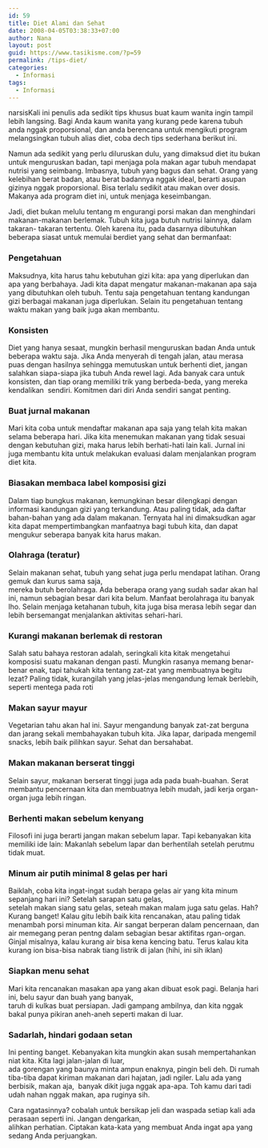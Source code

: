 ```yaml
---
id: 59
title: Diet Alami dan Sehat
date: 2008-04-05T03:38:33+07:00
author: Nana
layout: post
guid: https://www.tasikisme.com/?p=59
permalink: /tips-diet/
categories:
  - Informasi
tags:
  - Informasi
---
```

narsisKali ini penulis ada sedikit tips khusus buat kaum wanita ingin tampil lebih langsing. Bagi Anda kaum wanita yang kurang pede karena tubuh anda nggak proporsional, dan anda berencana untuk mengikuti program melangsingkan tubuh alias diet, coba dech tips sederhana berikut ini.

Namun ada sedikit yang perlu diluruskan dulu, yang dimaksud diet itu bukan untuk menguruskan badan, tapi menjaga pola makan agar tubuh mendapat nutrisi yang seimbang. Imbasnya, tubuh yang bagus dan sehat. Orang yang kelebihan berat badan, atau berat badannya nggak ideal, berarti asupan gizinya nggak proporsional. Bisa terlalu sedikit atau makan over dosis. Makanya ada program diet ini, untuk menjaga keseimbangan.

Jadi, diet bukan melulu tentang m engurangi porsi makan dan menghindari makanan-makanan berlemak. Tubuh kita juga butuh nutrisi lainnya, dalam takaran- takaran tertentu. Oleh karena itu, pada dasarnya dibutuhkan beberapa siasat untuk memulai berdiet yang sehat dan bermanfaat:

### Pengetahuan

Maksudnya, kita harus tahu kebutuhan gizi kita: apa yang diperlukan dan apa yang berbahaya. Jadi kita dapat mengatur makanan-makanan apa saja yang dibutuhkan oleh tubuh. Tentu saja pengetahuan tentang kandungan gizi berbagai makanan juga diperlukan. Selain itu pengetahuan tentang waktu makan yang baik juga akan membantu.

### Konsisten

Diet yang hanya sesaat, mungkin berhasil menguruskan badan Anda untuk beberapa waktu saja. Jika Anda menyerah di tengah jalan, atau merasa puas dengan hasilnya sehingga memutuskan untuk berhenti diet, jangan salahkan siapa-siapa jika tubuh Anda rewel lagi. Ada banyak cara untuk konsisten, dan tiap orang memiliki trik yang berbeda-beda, yang mereka kendalikan  sendiri. Komitmen dari diri Anda sendiri sangat penting.

### Buat jurnal makanan

Mari kita coba untuk mendaftar makanan apa saja yang telah kita makan selama beberapa hari. Jika kita menemukan makanan yang tidak sesuai dengan kebutuhan gizi, maka harus lebih berhati-hati lain kali. Jurnal ini juga membantu kita untuk melakukan evaluasi dalam menjalankan program diet kita.

### Biasakan membaca label komposisi gizi

Dalam tiap bungkus makanan, kemungkinan besar dilengkapi dengan informasi kandungan gizi yang terkandung. Atau paling tidak, ada daftar bahan-bahan yang ada dalam makanan. Ternyata hal ini dimaksudkan agar kita dapat mempertimbangkan manfaatnya bagi tubuh kita, dan dapat mengukur seberapa banyak kita harus makan.

### Olahraga (teratur)

Selain makanan sehat, tubuh yang sehat juga perlu mendapat latihan. Orang gemuk dan kurus sama saja,  
mereka butuh berolahraga. Ada beberapa orang yang sudah sadar akan hal ini, namun sebagian besar dari kita belum. Manfaat berolahraga itu banyak lho. Selain menjaga ketahanan tubuh, kita juga bisa merasa lebih segar dan lebih bersemangat menjalankan aktivitas sehari-hari.

### Kurangi makanan berlemak di restoran

Salah satu bahaya restoran adalah, seringkali kita kitak mengetahui komposisi suatu makanan dengan pasti. Mungkin rasanya memang benar-benar enak, tapi tahukah kita tentang zat-zat yang membuatnya begitu lezat? Paling tidak, kurangilah yang jelas-jelas mengandung lemak berlebih, seperti mentega pada roti

### Makan sayur mayur

Vegetarian tahu akan hal ini. Sayur mengandung banyak zat-zat berguna dan jarang sekali membahayakan tubuh kita. Jika lapar, daripada mengemil snacks, lebih baik pilihkan sayur. Sehat dan bersahabat.

### Makan makanan berserat tinggi

Selain sayur, makanan berserat tinggi juga ada pada buah-buahan. Serat membantu pencernaan kita dan membuatnya lebih mudah, jadi kerja organ-organ juga lebih ringan.

### Berhenti makan sebelum kenyang

Filosofi ini juga berarti jangan makan sebelum lapar. Tapi kebanyakan kita memiliki ide lain: Makanlah sebelum lapar dan berhentilah setelah perutmu tidak muat.

### Minum air putih minimal 8 gelas per hari

Baiklah, coba kita ingat-ingat sudah berapa gelas air yang kita minum sepanjang hari ini? Setelah sarapan satu gelas,  
setelah makan siang satu gelas, seteah makan malam juga satu gelas. Hah? Kurang banget! Kalau gitu lebih baik kita rencanakan, atau paling tidak menambah porsi minuman kita. Air sangat berperan dalam pencernaan, dan air memegang peran pentng dalam sebagian besar aktifitas rgan-organ. Ginjal misalnya, kalau kurang air bisa kena kencing batu. Terus kalau kita kurang ion bisa-bisa nabrak tiang listrik di jalan (hihi, ini sih iklan)

### Siapkan menu sehat

Mari kita rencanakan masakan apa yang akan dibuat esok pagi. Belanja hari ini, belu sayur dan buah yang banyak,  
taruh di kulkas buat persiapan. Jadi gampang ambilnya, dan kita nggak bakal punya pikiran aneh-aneh seperti makan di luar.

### Sadarlah, hindari godaan setan

Ini penting banget. Kebanyakan kita mungkin akan susah mempertahankan niat kita. Kita lagi jalan-jalan di luar,  
ada gorengan yang baunya minta ampun enaknya, pingin beli deh. Di rumah tiba-tiba dapat kiriman makanan dari hajatan, jadi ngiler. Lalu ada yang berbisik, makan aja,  banyak dikit juga nggak apa-apa. Toh kamu dari tadi udah nahan nggak makan, apa ruginya sih.

Cara ngatasinnya? cobalah untuk bersikap jeli dan waspada setiap kali ada perasaan seperti ini. Jangan dengarkan,  
alihkan perhatian. Ciptakan kata-kata yang membuat Anda ingat apa yang sedang Anda perjuangkan.

&nbsp;